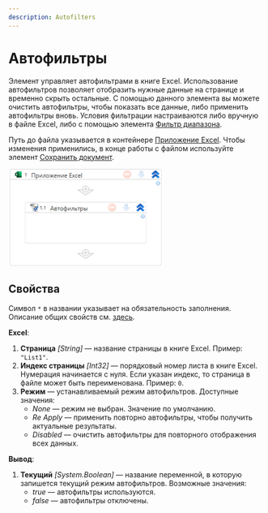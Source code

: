 ```yaml
---
description: Autofilters
---
```



# Автофильтры

Элемент управляет автофильтрами в книге Excel. Использование автофильтров позволяет отобразить нужные данные на странице и временно скрыть остальные. С помощью данного элемента вы можете очистить автофильтры, чтобы показать все данные, либо применить автофильтры вновь. Условия фильтрации настраиваются либо вручную в файле Excel, либо с помощью элемента [Фильтр диапазона](https://docs.primo-rpa.ru/primo-rpa/g_elements/el_basic/els_excel/el_excel_filterrange).

Путь до файла указывается в контейнере [Приложение Excel](https://docs.primo-rpa.ru/primo-rpa/g_elements/el_basic/els_excel/el_excel_app). Чтобы изменения применились, в конце работы c файлом используйте элемент [Сохранить документ](https://docs.primo-rpa.ru/primo-rpa/g_elements/el_basic/els_excel/el_excel_save).

![](<../../../.gitbook/assets1/windows_items/ExcelWFAutoFilter.png>)


## Свойства

Символ `*` в названии указывает на обязательность заполнения. Описание общих свойств см. [здесь](https://docs.primo-rpa.ru/primo-rpa/primo-studio/process/elements#svoistva-elementa).

**Excel**:

1. **Страница** *[String]* — название страницы в книге Excel. Пример: `"List1"`.
1. **Индекс страницы** *[Int32]* — порядковый номер листа в книге Excel. Нумерация начинается с нуля. Если указан индекс, то страница в файле может быть переименована. Пример: `0`.
1. **Режим** — устанавливаемый режим автофильтров. Доступные значения:
   * *None* — режим не выбран. Значение по умолчанию.
   * *Re Apply* — применить повторно автофильтры, чтобы получить актуальные результаты.
   * *Disabled* — очистить автофильтры для повторного отображения всех данных.


**Вывод**:

1. **Текущий** *[System.Boolean]* — название переменной, в которую запишется текущий режим автофильтров. Возможные значения:
   * *true* — автофильтры используются.
   * *false* — автофильтры отключены.
